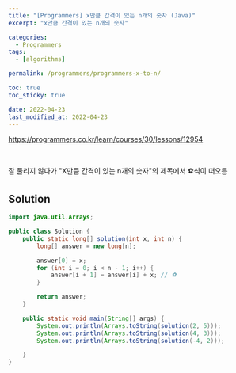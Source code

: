 ```yaml
---
title: "[Programmers] x만큼 간격이 있는 n개의 숫자 (Java)"
excerpt: "x만큼 간격이 있는 n개의 숫자"

categories:
  - Programmers
tags:
  - [algorithms]

permalink: /programmers/programmers-x-to-n/

toc: true
toc_sticky: true

date: 2022-04-23
last_modified_at: 2022-04-23
---
```


<https://programmers.co.kr/learn/courses/30/lessons/12954>

<br>

잘 풀리지 않다가 "X만큼 간격이 있는 n개의 숫자"의 제목에서 ⚽식이 떠오름


## Solution

```java
import java.util.Arrays;

public class Solution {
    public static long[] solution(int x, int n) {
        long[] answer = new long[n];

        answer[0] = x;
        for (int i = 0; i < n - 1; i++) {
            answer[i + 1] = answer[i] + x; // ⚽
        }

        return answer;
    }

    public static void main(String[] args) {
        System.out.println(Arrays.toString(solution(2, 5)));
        System.out.println(Arrays.toString(solution(4, 3)));
        System.out.println(Arrays.toString(solution(-4, 2)));

    }
}

```
